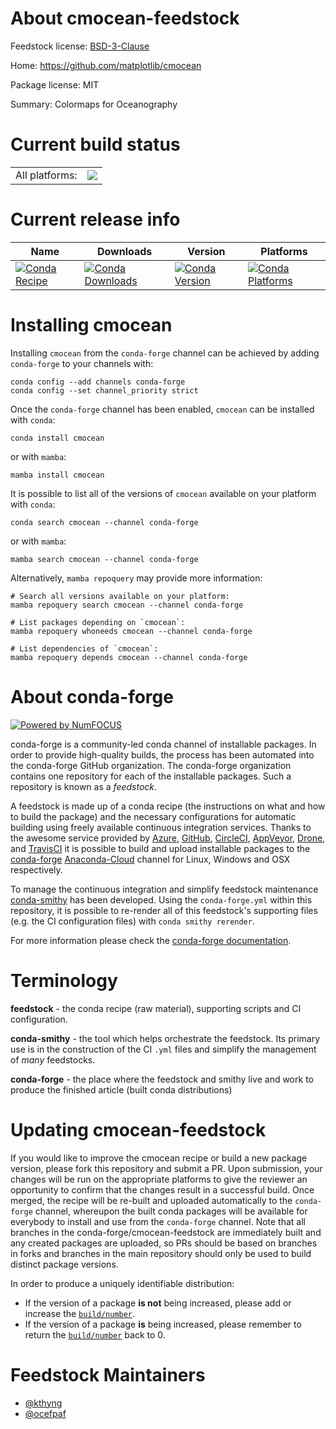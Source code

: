 About cmocean-feedstock
=======================

Feedstock license: [BSD-3-Clause](https://github.com/conda-forge/cmocean-feedstock/blob/main/LICENSE.txt)

Home: https://github.com/matplotlib/cmocean

Package license: MIT

Summary: Colormaps for Oceanography

Current build status
====================


<table><tr><td>All platforms:</td>
    <td>
      <a href="https://dev.azure.com/conda-forge/feedstock-builds/_build/latest?definitionId=3822&branchName=main">
        <img src="https://dev.azure.com/conda-forge/feedstock-builds/_apis/build/status/cmocean-feedstock?branchName=main">
      </a>
    </td>
  </tr>
</table>

Current release info
====================

| Name | Downloads | Version | Platforms |
| --- | --- | --- | --- |
| [![Conda Recipe](https://img.shields.io/badge/recipe-cmocean-green.svg)](https://anaconda.org/conda-forge/cmocean) | [![Conda Downloads](https://img.shields.io/conda/dn/conda-forge/cmocean.svg)](https://anaconda.org/conda-forge/cmocean) | [![Conda Version](https://img.shields.io/conda/vn/conda-forge/cmocean.svg)](https://anaconda.org/conda-forge/cmocean) | [![Conda Platforms](https://img.shields.io/conda/pn/conda-forge/cmocean.svg)](https://anaconda.org/conda-forge/cmocean) |

Installing cmocean
==================

Installing `cmocean` from the `conda-forge` channel can be achieved by adding `conda-forge` to your channels with:

```
conda config --add channels conda-forge
conda config --set channel_priority strict
```

Once the `conda-forge` channel has been enabled, `cmocean` can be installed with `conda`:

```
conda install cmocean
```

or with `mamba`:

```
mamba install cmocean
```

It is possible to list all of the versions of `cmocean` available on your platform with `conda`:

```
conda search cmocean --channel conda-forge
```

or with `mamba`:

```
mamba search cmocean --channel conda-forge
```

Alternatively, `mamba repoquery` may provide more information:

```
# Search all versions available on your platform:
mamba repoquery search cmocean --channel conda-forge

# List packages depending on `cmocean`:
mamba repoquery whoneeds cmocean --channel conda-forge

# List dependencies of `cmocean`:
mamba repoquery depends cmocean --channel conda-forge
```


About conda-forge
=================

[![Powered by
NumFOCUS](https://img.shields.io/badge/powered%20by-NumFOCUS-orange.svg?style=flat&colorA=E1523D&colorB=007D8A)](https://numfocus.org)

conda-forge is a community-led conda channel of installable packages.
In order to provide high-quality builds, the process has been automated into the
conda-forge GitHub organization. The conda-forge organization contains one repository
for each of the installable packages. Such a repository is known as a *feedstock*.

A feedstock is made up of a conda recipe (the instructions on what and how to build
the package) and the necessary configurations for automatic building using freely
available continuous integration services. Thanks to the awesome service provided by
[Azure](https://azure.microsoft.com/en-us/services/devops/), [GitHub](https://github.com/),
[CircleCI](https://circleci.com/), [AppVeyor](https://www.appveyor.com/),
[Drone](https://cloud.drone.io/welcome), and [TravisCI](https://travis-ci.com/)
it is possible to build and upload installable packages to the
[conda-forge](https://anaconda.org/conda-forge) [Anaconda-Cloud](https://anaconda.org/)
channel for Linux, Windows and OSX respectively.

To manage the continuous integration and simplify feedstock maintenance
[conda-smithy](https://github.com/conda-forge/conda-smithy) has been developed.
Using the ``conda-forge.yml`` within this repository, it is possible to re-render all of
this feedstock's supporting files (e.g. the CI configuration files) with ``conda smithy rerender``.

For more information please check the [conda-forge documentation](https://conda-forge.org/docs/).

Terminology
===========

**feedstock** - the conda recipe (raw material), supporting scripts and CI configuration.

**conda-smithy** - the tool which helps orchestrate the feedstock.
                   Its primary use is in the construction of the CI ``.yml`` files
                   and simplify the management of *many* feedstocks.

**conda-forge** - the place where the feedstock and smithy live and work to
                  produce the finished article (built conda distributions)


Updating cmocean-feedstock
==========================

If you would like to improve the cmocean recipe or build a new
package version, please fork this repository and submit a PR. Upon submission,
your changes will be run on the appropriate platforms to give the reviewer an
opportunity to confirm that the changes result in a successful build. Once
merged, the recipe will be re-built and uploaded automatically to the
`conda-forge` channel, whereupon the built conda packages will be available for
everybody to install and use from the `conda-forge` channel.
Note that all branches in the conda-forge/cmocean-feedstock are
immediately built and any created packages are uploaded, so PRs should be based
on branches in forks and branches in the main repository should only be used to
build distinct package versions.

In order to produce a uniquely identifiable distribution:
 * If the version of a package **is not** being increased, please add or increase
   the [``build/number``](https://docs.conda.io/projects/conda-build/en/latest/resources/define-metadata.html#build-number-and-string).
 * If the version of a package **is** being increased, please remember to return
   the [``build/number``](https://docs.conda.io/projects/conda-build/en/latest/resources/define-metadata.html#build-number-and-string)
   back to 0.

Feedstock Maintainers
=====================

* [@kthyng](https://github.com/kthyng/)
* [@ocefpaf](https://github.com/ocefpaf/)

